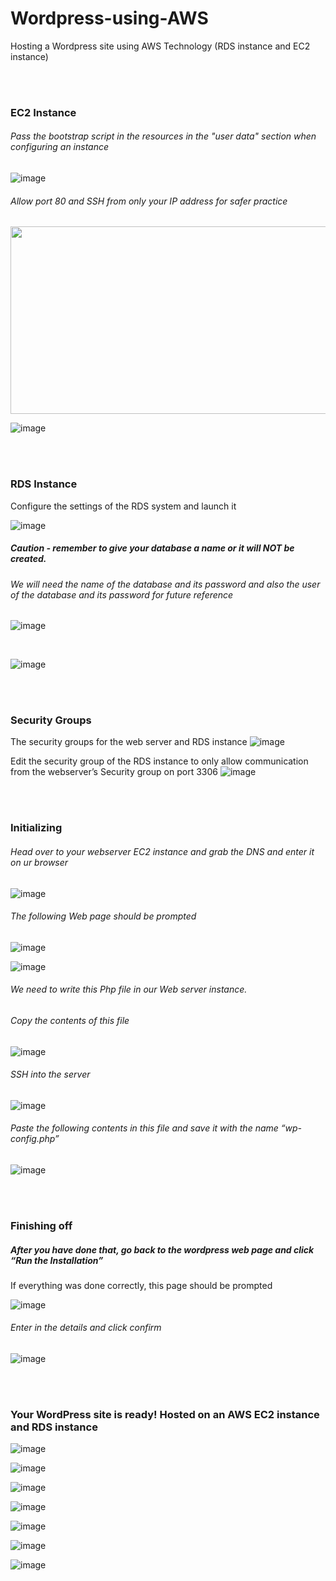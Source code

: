 # Wordpress-using-AWS
Hosting a Wordpress site using AWS Technology (RDS instance and EC2 instance)

</br></br>
### EC2 Instance
###### Pass the bootstrap script in the resources in the "user data" section when configuring an instance
![image](https://user-images.githubusercontent.com/52587103/75938983-12468a80-5e57-11ea-8aae-15358ad7a3d9.png)
</br>
###### Allow port 80 and SSH from only your IP address for safer practice 
<img src="https://user-images.githubusercontent.com/52587103/75939050-386c2a80-5e57-11ea-8d2a-346155145c98.png" width=1000 height=300>

![image](https://user-images.githubusercontent.com/52587103/75939066-3bffb180-5e57-11ea-886b-9ce933bbdf5e.png)

</br></br>
### RDS Instance
Configure the settings of the RDS system and launch it 

![image](https://user-images.githubusercontent.com/52587103/75939077-402bcf00-5e57-11ea-86ef-bcf9ee009521.png)
</br>

##### Caution - remember to give your database a name or it will NOT be created. 
###### We will need the name of the database and its password and also the user of the database and its password for future reference
![image](https://user-images.githubusercontent.com/52587103/75941189-052c9a00-5e5d-11ea-9b4e-ceafe5c3f2e8.png)

</br>

![image](https://user-images.githubusercontent.com/52587103/75941801-9e0fe500-5e5e-11ea-9338-d1c0e2771738.png)

</br></br>

### Security Groups
The security groups for the web server and RDS instance
![image](https://user-images.githubusercontent.com/52587103/75939119-5afe4380-5e57-11ea-81c3-7ec46d1c5ed9.png)

Edit the security group of the RDS instance to only allow communication from the webserver’s Security group on port 3306
![image](https://user-images.githubusercontent.com/52587103/75939135-62bde800-5e57-11ea-8744-ac243dfdcb54.png)

</br></br>

### Initializing

###### Head over to your webserver EC2 instance and grab the DNS and enter it on ur browser
![image](https://user-images.githubusercontent.com/52587103/75939172-7701e500-5e57-11ea-897a-7465a2e8fb30.png)

###### The following Web page should be prompted


![image](https://user-images.githubusercontent.com/52587103/75941219-12e21f80-5e5d-11ea-870f-49d283ea86ce.png)

![image](https://user-images.githubusercontent.com/52587103/75941225-170e3d00-5e5d-11ea-8fde-98d60ce72eed.png)



###### We need to write this Php file in our Web server instance. 
###### Copy the contents of this file

![image](https://user-images.githubusercontent.com/52587103/75941233-1b3a5a80-5e5d-11ea-8f50-4b7eb308ae15.png)


###### SSH into the server
![image](https://user-images.githubusercontent.com/52587103/75939213-93058680-5e57-11ea-851c-a063b4669a58.png)

###### Paste the following contents in this file and save it with the name “wp-config.php”

![image](https://user-images.githubusercontent.com/52587103/75939230-9ac52b00-5e57-11ea-9878-bf10fe11be95.png)

</br></br>
### Finishing off

##### After you have done that, go back to the wordpress web page and click “Run the Installation”
If everything was done correctly, this page should be prompted 

![image](https://user-images.githubusercontent.com/52587103/75941246-21303b80-5e5d-11ea-9327-55177fe4bc4c.png)




###### Enter in the details and click confirm
![image](https://user-images.githubusercontent.com/52587103/75941255-255c5900-5e5d-11ea-8d02-47a6c37058d5.png)

</br></br>
### Your WordPress site is ready! Hosted on an AWS EC2 instance and RDS instance
![image](https://user-images.githubusercontent.com/52587103/75941266-2a210d00-5e5d-11ea-95d0-ac6ed2c58113.png)
 









![image](https://user-images.githubusercontent.com/52587103/75942023-53429d00-5e5f-11ea-8291-7d4e15e5323b.png)

![image](https://user-images.githubusercontent.com/52587103/75942028-576eba80-5e5f-11ea-8c00-2e5ddf58a523.png)


![image](https://user-images.githubusercontent.com/52587103/75942036-5d649b80-5e5f-11ea-8fd3-aff8deca04db.png)

![image](https://user-images.githubusercontent.com/52587103/75942052-6bb2b780-5e5f-11ea-90e3-5121e7d462b6.png)

![image](https://user-images.githubusercontent.com/52587103/75942068-72d9c580-5e5f-11ea-91f5-8d142a54bf74.png)

![image](https://user-images.githubusercontent.com/52587103/75942079-7a996a00-5e5f-11ea-85bb-37b63552d50e.png)

